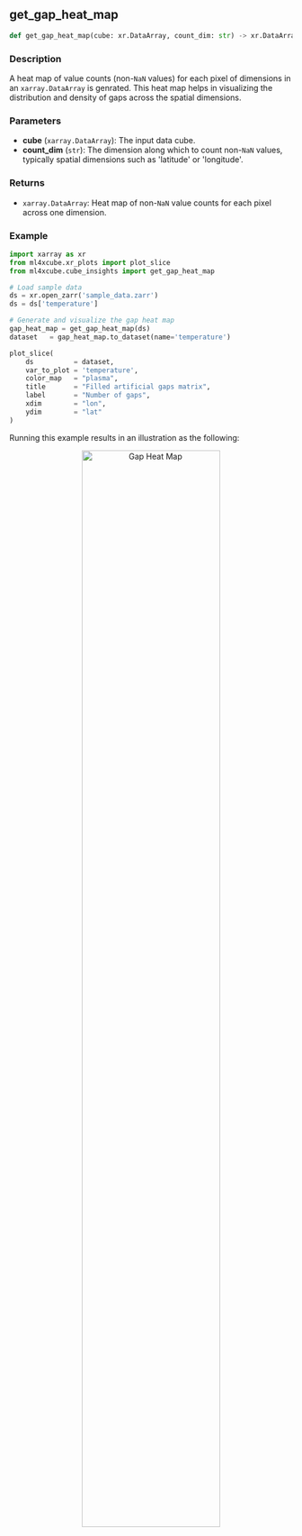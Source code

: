 ## get_gap_heat_map

```python
def get_gap_heat_map(cube: xr.DataArray, count_dim: str) -> xr.DataArray
```

### Description
A heat map of value counts (non-`NaN` values) for each pixel of dimensions in an `xarray.DataArray` is genrated. 
This heat map helps in visualizing the distribution and density of gaps across the spatial dimensions.

### Parameters
- **cube** (`xarray.DataArray`): The input data cube.
- **count_dim** (`str`): The dimension along which to count non-`NaN` values, typically spatial dimensions such as 'latitude' or 'longitude'.

### Returns
- `xarray.DataArray`: Heat map of non-`NaN` value counts for each pixel across one dimension.

### Example

```python
import xarray as xr
from ml4xcube.xr_plots import plot_slice
from ml4xcube.cube_insights import get_gap_heat_map

# Load sample data
ds = xr.open_zarr('sample_data.zarr')
ds = ds['temperature']

# Generate and visualize the gap heat map
gap_heat_map = get_gap_heat_map(ds)
dataset   = gap_heat_map.to_dataset(name='temperature')

plot_slice(
    ds          = dataset,
    var_to_plot = 'temperature', 
    color_map   = "plasma",
    title       = "Filled artificial gaps matrix",
    label       = "Number of gaps",
    xdim        = "lon",
    ydim        = "lat"
)


```
Running this example results in an illustration as the following:

<p align="center">
    <img src="../../heatmap.png" alt="Gap Heat Map" width="70%">
</p>